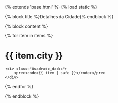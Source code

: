 {% extends 'base.html' %}
{% load static %}

{% block title %}Detalhes da Cidade{% endblock %}

{% block content %}
<link rel="stylesheet" href="{% static 'static_files/js/css/detalhes_cidade.css' %}">

{% for item in items %}
    <br>
    <h1>{{ item.city }}</h1>

    <div class="Quadrado_dados">
        <pre><code>{{ item | safe }}</code></pre>
    </div>
{% endfor %}

{% endblock %}
